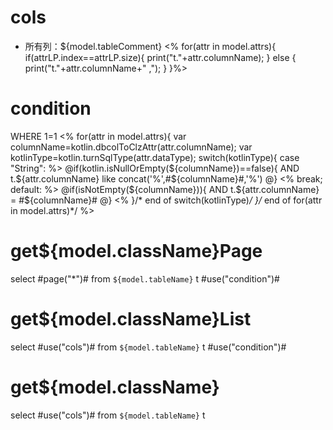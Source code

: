 cols
===
* 所有列：${model.tableComment}
<%
for(attr in model.attrs){
  if(attrLP.index==attrLP.size){
    print("t."+attr.columnName);
  } else {
    print("t."+attr.columnName+" ,");
  }
}%>




condition
===
WHERE 1=1
<%
for(attr in model.attrs){
    var columnName=kotlin.dbcolToClzAttr(attr.columnName);
    var kotlinType=kotlin.turnSqlType(attr.dataType);
    switch(kotlinType){
        case "String":
%>
@if(kotlin.isNullOrEmpty(${columnName})==false){
  AND t.${attr.columnName} like concat('%',#${columnName}#,'%')
@}
<%
        break;
        default:
%>
@if(isNotEmpty(${columnName})){
  AND t.${attr.columnName} = #${columnName}#
@}
<%
    }/* end of switch(kotlinType)*/
}/* end of for(attr in model.attrs)*/
%>



get${model.className}Page
===
select #page("*")# from `${model.tableName}` t #use("condition")#


get${model.className}List
===
select #use("cols")# from `${model.tableName}` t #use("condition")#

get${model.className}
===
select #use("cols")# from `${model.tableName}` t

